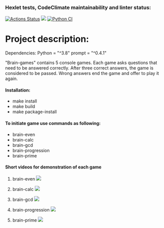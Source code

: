 ### Hexlet tests, CodeClimate maintainability and linter status:
[![Actions Status](https://github.com/Dm1triiSmirnov/python-project-lvl1/workflows/hexlet-check/badge.svg)](https://github.com/Dm1triiSmirnov/python-project-lvl1/actions)
<a href="https://codeclimate.com/github/Dm1triiSmirnov/python-project-lvl1/maintainability"><img src="https://api.codeclimate.com/v1/badges/572a7734e22354a36915/maintainability" /></a>
[![Python CI](https://github.com/Dm1triiSmirnov/python-project-lvl1/workflows/Python-CI/badge.svg)](https://github.com/Dm1triiSmirnov/python-project-lvl1/actions)


<h1>Project description:</h1>

Dependencies: 
Python = "^3.8"
prompt  = "^0.4.1"

"Brain-games" contains 5 console games. Each game asks questions that need to be answered correctly. 
After three correct answers, the game is considered to be passed. Wrong answers end the game and offer to play it again.

<h4>Installation:</h3>
<ul>
<li>make install
<li>make build
<li>make package-install
</ul>

<h4>To initiate game use commands as following:</h4>
<ul>
<li>brain-even
<li>brain-calc
<li>brain-gcd
<li>brain-progression
<li>brain-prime
</ul>


<h4>Short videos for demonstration of each game</h4>

1. brain-even
<a href="https://asciinema.org/a/zvf1oA1kT9GyJSOavdwupNgOs" target="_blank"><img src="https://asciinema.org/a/zvf1oA1kT9GyJSOavdwupNgOs.svg" /></a>

2. brain-calc
<a href="https://asciinema.org/a/TILDoTKkwvJCtZaGBertcI7BW" target="_blank"><img src="https://asciinema.org/a/TILDoTKkwvJCtZaGBertcI7BW.svg" /></a>

3. brain-gcd
<a href="https://asciinema.org/a/w204wF2cyIxKTKmreA1QddSnN" target="_blank"><img src="https://asciinema.org/a/w204wF2cyIxKTKmreA1QddSnN.svg" /></a>

4. brain-progression
<a href="https://asciinema.org/a/Af85dvUmGI2qRON5LUCG5hqx8" target="_blank"><img src="https://asciinema.org/a/Af85dvUmGI2qRON5LUCG5hqx8.svg" /></a>

5. brain-prime
<a href="https://asciinema.org/a/sKROnT9p4xtb1MHTAcqK2A5F2" target="_blank"><img src="https://asciinema.org/a/sKROnT9p4xtb1MHTAcqK2A5F2.svg" /></a>
